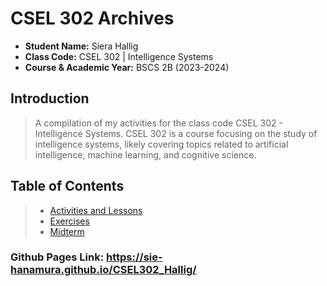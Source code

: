 # CSEL 302 Archives

* **Student Name:** Siera Hallig<br>
* **Class Code:** CSEL 302 | Intelligence Systems<br>
* **Course & Academic Year:** BSCS 2B (2023-2024)<br>

## Introduction
> A compilation of my activities for the class code CSEL 302 - Intelligence Systems. CSEL 302 is a course focusing on the study of intelligence systems, likely covering topics related to artificial intelligence, machine learning, and cognitive science.

## Table of Contents
> * [Activities and Lessons](CSEL302_2B_HALLIG/ACTIVITY&LESSONS) 
> * [Exercises](CSEL302_2B_HALLIG/EXERCISE) 
> * [Midterm](CSEL302_2B_HALLIG/MIDTERM) 

### Github Pages Link: https://sie-hanamura.github.io/CSEL302_Hallig/
